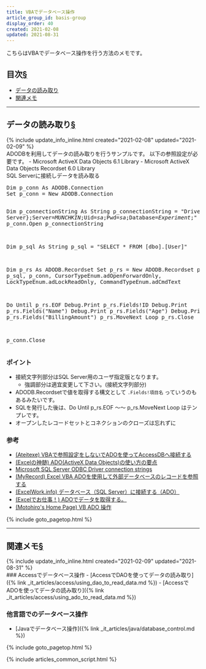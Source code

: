 ```yaml
---
title: VBAでデータベース操作
article_group_id: basis-group
display_order: 40
created: 2021-02-08
updated: 2021-08-31
---
```

こちらはVBAでデータベース操作を行う方法のメモです。  

## <a name="index">目次</a><a class="heading-anchor-permalink" href="#目次">§</a>

<ul id="index_ul">
<li><a href="#read">データの読み取り</a></li>
<li><a href="#関連メモ">関連メモ</a></li>
</ul>

* * *
## <a name="read">データの読み取り</a><a class="heading-anchor-permalink" href="#read">§</a>
<div class="chapter-updated">{% include update_info_inline.html created="2021-02-08" updated="2021-02-09" %}</div>
ADODBを利用してデータの読み取りを行うサンプルです。  
以下の参照設定が必要です。
- Microsoft ActiveX Data Objects 6.1 Library
- Microsoft ActiveX Data Objects Recordset 6.0 Library
<div class="code-box">
<div class="title">SQL Serverに接続しデータを読み取る</div>
<pre>
Dim p_conn As ADODB.Connection
Set p_conn = New ADODB.Connection

Dim p_connectionString As String
p_connectionString = "Driver={SQL Server};Server=<em>MUNCHKIN</em>;Uid=<em>sa</em>;Pwd=<em>sa</em>;Database=<em>Experiment</em>;"
p_conn.Open p_connectionString

Dim p_sql As String
p_sql = "SELECT * FROM [dbo].[User]"

Dim p_rs As ADODB.Recordset
Set p_rs = New ADODB.Recordset
p_rs.Open p_sql, p_conn, CursorTypeEnum.adOpenForwardOnly, LockTypeEnum.adLockReadOnly, CommandTypeEnum.adCmdText

Do Until p_rs.EOF
    Debug.Print p_rs.Fields!ID
    Debug.Print p_rs.Fields("Name")
    Debug.Print p_rs.Fields("Age")
    Debug.Print p_rs.Fields("BillingAmount")
    p_rs.MoveNext
Loop
p_rs.Close

p_conn.Close
</pre>
</div>

### ポイント
- 接続文字列部分はSQL Server用のユーザ指定版となります。
  - 強調部分は適宜変更して下さい。(接続文字列部分)
- ADODB.Recordsetで値を取得する構文として `.Fields!項目名` っていうのもあるみたいです。
- SQLを発行した後は、Do Until p_rs.EOF ～～ p_rs.MoveNext Loop はテンプレです。
- オープンしたレコードセットとコネクションのクローズは忘れずに

### 参考
- [(Ateitexe) VBAで参照設定をしないでADOを使ってAccessDBへ接続する](https://ateitexe.com/vba-ado-not-reference/)
- [(Excelの神髄) ADO(ActiveX Data Objects)の使い方の要点](https://excel-ubara.com/excelvba4/EXCEL273.html)
- [Microsoft SQL Server ODBC Driver connection strings](https://www.connectionstrings.com/microsoft-sql-server-odbc-driver/)
- [(MyRecord) Excel VBA ADOを使用して外部データベースのレコードを参照する](https://kosapi.com/post-3765/#Recordset.Open)
- [(ExcelWork.info) データベース（SQL Server）に接続する（ADO）](https://excelwork.info/excel/databasesqlserver/)
- [(Excelでお仕事！) ADOでデータを取得する。](http://www.asahi-net.or.jp/~ef2o-inue/vba_o/sub05_130_030.html)
- [(Motohiro's Home Page) VB ADO 操作](http://donijan.com/web-g/donijan.com/public_html/motohiro/manual/vb/ADO.htm)

{% include goto_pagetop.html %}

* * *
## <a name="関連メモ">関連メモ</a><a class="heading-anchor-permalink" href="#関連メモ">§</a>
<div class="chapter-updated">{% include update_info_inline.html created="2021-02-09" updated="2021-08-31" %}</div>
### Accessでデータベース操作
- [AccessでDAOを使ってデータの読み取り]({% link _it_articles/access/using_dao_to_read_data.md %})
- [AccessでADOを使ってデータの読み取り]({% link _it_articles/access/using_ado_to_read_data.md %})

### 他言語でのデータベース操作
- [Javaでデータベース操作]({% link _it_articles/java/database_control.md %})

{% include goto_pagetop.html %}

{% include articles_common_script.html %}
